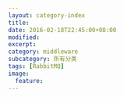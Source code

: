 ```yaml
---
layout: category-index
title: 
date: 2016-02-18T22:45:00+08:00
modified:
excerpt:
category: middleware
subcategory: 所有分类
tags: [RabbitMQ]
image:
  feature: 
---
```


